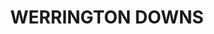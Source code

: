 ---
lastmod: '2025-04-06T06:05:20+00:00'
latitude: -33.722323
layout: suburb
longitude: 150.739398
postcode: '2747'
state: NSW
title: WERRINGTON DOWNS
url: /nsw/werrington-downs/
---